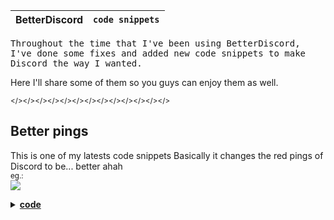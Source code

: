 | BetterDiscord | `code snippets`                |
| :---: | :---: |
<p>
<pre>
Throughout the time that I've been using BetterDiscord,
I've done some fixes and added new code snippets to make 
Discord the way I wanted.
</pre>
</p>


Here I'll share some of them so you guys can enjoy them as well.

<sub></\></\></\></\></\></\></\></\></\></\></\></\></\></sub>

## Better pings
This is one of my latests code snippets
Basically it changes the red pings of Discord to be... better ahah</br>
<sup>eg.:</sup></br>
<img src="https://i.imgur.com/srawC50.gif"></img>
<details><summary><u><b>code</b></u></summary>
<p>

```css
/* - BETTER PINGS - */
.theme-dark .guilds-2JjMmN .listItem-3SmSlK .lowerBadge-3WTshO, .theme-dark .guilds-2JjMmN .listItem-3SmSlK .upperBadge-1V6Iyi {
    --pad: 100%;
    width: var(--pad);
    height: var(--pad);
    position: absolute;
    border: solid rgba(255, 0, 0, 0) 1px;
    z-index: 0;    
    display: grid; 
    grid-auto-columns: 1fr; 
    gap: 0px 0px; 
    justify-items: center; 
    align-items: center; 
}

div.numberBadge-37OJ3S.base-3IDx3L.eyebrow-132Xza.baseShapeRound-3epLEv {
    position: relative !important;
    padding-right: 0 !important;
    margin-left: auto !important;
    margin-top: auto !important;
    transform: rotateZ(-12deg) translateX(0vw);

    opacity: .8;
    z-index: 0;
    animation: .8s infinite alternate cubic-bezier(0.45, 0.05, 0.55, 0.95) pin-alert;
}
@keyframes pin-alert {
    from {
        transform: rotateZ(-12deg) translateX(0vw);
    } to {
        transform: rotateZ(12deg) translateX(.1vw);
    }
}
div.numberBadge-37OJ3S.base-3IDx3L.eyebrow-132Xza.baseShapeRound-3epLEv::after {
    content: "";
    position: absolute;

    width: 100%;
    height: 100%;
    right: 0;
    bottom: 0;
    opacity: 1;
    background-color: rgba(255,20,30,1);
    border-radius: 50%;
    z-index: -1;

    filter: blur(8px);
}

.lowerBadge-3WTshO::before {
    content: "᲼";
    position: absolute;
    z-index: -1;
    text-align: center;

    width: 92%;
    height: 92%;
    right: 0;
    bottom: 0;
    margin: auto;
    border: solid rgba(255,255,255,.2) .1vw;
    background: linear-gradient(160deg, rgba(255,255,255,0.08) 50%, rgba(0,0,0,0) 50%);
    border-radius: 50%;
    filter: blur(4px) !important;
    
}
.icon-3AqZ2e {
    object-fit: cover;
}
.lowerBadge-3WTshO::after {
    content: "᲼";
    position: absolute;
    z-index: -2;
    text-align: center;

    padding: 0;
    width: 95%;
    height: 95%;
    margin: auto;
    border:solid rgba(255,255,255,.02) 2px;
    background-color: rgba(255,255,255,.05);
    filter: blur(1px) !important;
    border-radius: 50%;

    animation: .9s infinite alternate glownoti;
}
@keyframes glownoti {
    from {
        filter: blur(100px) !important;
        background-color: rgba(255,255,255,.05);
    }
    to {
        filter: blur(1px) !important;
        background-color: rgba(255,255,255,.0);
    }
}
```
(Just paste the code into your BetterDiscord custom CSS file)
</p>
</details>
